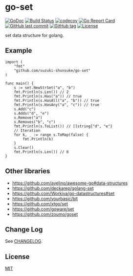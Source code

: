 # go-set

[![GoDoc](http://img.shields.io/badge/go-documentation-blue.svg?style=flat-square)](http://godoc.org/github.com/suzuki-shunsuke/go-set)
[![Build Status](https://travis-ci.org/suzuki-shunsuke/go-set.svg?branch=master)](https://travis-ci.org/suzuki-shunsuke/go-set)
[![codecov](https://codecov.io/gh/suzuki-shunsuke/go-set/branch/master/graph/badge.svg)](https://codecov.io/gh/suzuki-shunsuke/go-set)
[![Go Report Card](https://goreportcard.com/badge/github.com/suzuki-shunsuke/go-set)](https://goreportcard.com/report/github.com/suzuki-shunsuke/go-set)
[![GitHub last commit](https://img.shields.io/github/last-commit/suzuki-shunsuke/go-set.svg)](https://github.com/suzuki-shunsuke/go-set)
[![GitHub tag](https://img.shields.io/github/tag/suzuki-shunsuke/go-set.svg)](https://github.com/suzuki-shunsuke/go-set/releases)
[![License](http://img.shields.io/badge/license-mit-blue.svg?style=flat-square)](https://raw.githubusercontent.com/suzuki-shunsuke/go-set/master/LICENSE)

set data structure for golang.

## Example

```golang
import (
	"fmt"
	"github.com/suzuki-shunsuke/go-set"
)

func main() {
	s := set.NewStrSet("a", "b")
	fmt.Println(s.Len()) // 2
	fmt.Println(s.Has("a")) // true
	fmt.Println(s.HasAll("a", "b")) // true
	fmt.Println(s.HasAny("a", "c")) // true
	s.Add("c")
	s.Adds("d", "e")
	s.Remove("a")
	s.Removes("b", "c")
	fmt.Println(s.ToList()) // []string{"d", "e"}
	// Iteration
	for k, _ := range s.ToMap(false) {
		fmt.Println(k)
	}
	s.Clear()
	fmt.Println(s.Len()) // 0
}
```

## Other libraries

* https://github.com/avelino/awesome-go#data-structures
* https://github.com/deckarep/golang-set
* https://github.com/Workiva/go-datastructures#set
* https://github.com/yourbasic/bit
* https://github.com/xtgo/set
* https://github.com/goware/set
* https://github.com/zoumo/goset

## Change Log

See [CHANGELOG](CHANGELOG.md).

## License

[MIT](LICENSE)
